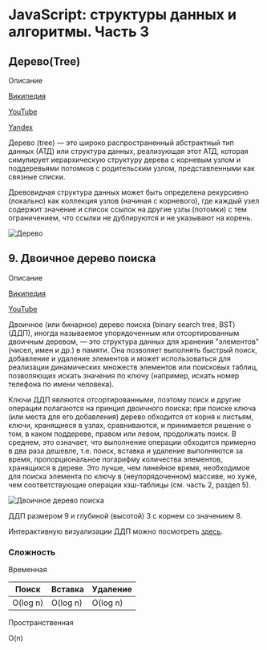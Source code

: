 # JavaScript: структуры данных и алгоритмы. Часть 3

## Дерево(Tree)

Описание

[Википедия](https://ru.wikipedia.org/wiki/%D0%94%D0%B5%D1%80%D0%B5%D0%B2%D0%BE_(%D1%81%D1%82%D1%80%D1%83%D0%BA%D1%82%D1%83%D1%80%D0%B0_%D0%B4%D0%B0%D0%BD%D0%BD%D1%8B%D1%85))

[YouTube](https://www.youtube.com/watch?v=0BUX_PotA4c)

[Yandex](https://www.youtube.com/watch?v=lEJzqHgyels)


Дерево (tree) — это широко распространенный абстрактный тип данных (АТД) или структура данных, реализующая этот АТД, которая симулирует иерархическую структуру дерева с корневым узлом и поддеревьями потомков с родительским узлом, представленными как связные списки.

Древовидная структура данных может быть определена рекурсивно (локально) как коллекция узлов (начиная с корневого), где каждый узел содержит значение и список ссылок на другие узлы (потомки) с тем ограничением, что ссылки не дублируются и не указывают на корень.


![Дерево](https://habrastorage.org/r/w1560/webt/ty/q7/ms/tyq7mst4eh5zamh5dy9l7lnvqr4.png)

## 9. Двоичное дерево поиска

Описание

[Википедия](https://ru.wikipedia.org/wiki/%D0%94%D0%B2%D0%BE%D0%B8%D1%87%D0%BD%D0%BE%D0%B5_%D0%B4%D0%B5%D1%80%D0%B5%D0%B2%D0%BE_%D0%BF%D0%BE%D0%B8%D1%81%D0%BA%D0%B0)

[YouTube](https://www.youtube.com/watch?v=9o_i0zzxk1s)

Двоичное (или бинарное) дерево поиска (binary search tree, BST) (ДДП), иногда называемое упорядоченным или отсортированным двоичным деревом, — это структура данных для хранения "элементов" (чисел, имен и др.) в памяти. Она позволяет выполнять быстрый поиск, добавление и удаление элементов и может использоваться для реализации динамических множеств элементов или поисковых таблиц, позволяющих искать значения по ключу (например, искать номер телефона по имени человека).

Ключи ДДП являются отсортированными, поэтому поиск и другие операции полагаются на принцип двоичного поиска: при поиске ключа (или места для его добавления) дерево обходится от корня к листьям, ключи, хранящиеся в узлах, сравниваются, и принимается решение о том, в каком поддереве, правом или левом, продолжать поиск. В среднем, это означает, что выполнение операции обходится примерно в два раза дешевле, т.е. поиск, вставка и удаление выполняются за время, пропорциональное логарифму количества элементов, хранящихся в дереве. Это лучше, чем линейное время, необходимое для поиска элемента по ключу в (неупорядоченном) массиве, но хуже, чем соответствующие операции хзш-таблицы (см. часть 2, раздел 5).

![Двоичное дерево поиска](https://habrastorage.org/r/w1560/webt/x5/ov/ug/x5ovugz3usgw2ok9ox8nj0zqtti.png)

ДДП размером 9 и глубиной (высотой) 3 с корнем со значением 8.


Интерактивную визуализации ДДП можно посмотреть [здесь](https://www.cs.usfca.edu/~galles/visualization/BST.html).


### Сложность


Временная

|Поиск	 |Вставка	|Удаление|
|--------|----------|--------|
|O(log n)|O(log n)	|O(log n)|


Пространственная

O(n)

